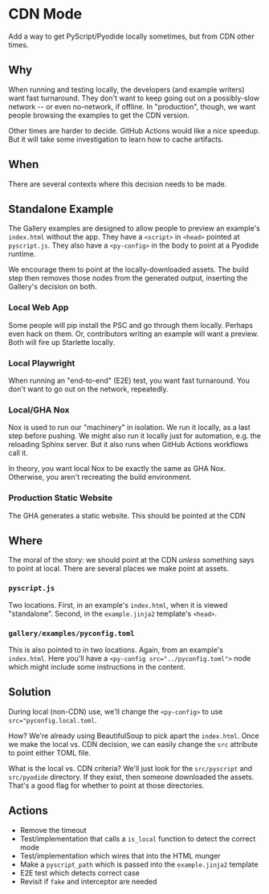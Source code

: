 # CDN Mode

Add a way to get PyScript/Pyodide locally sometimes, but from CDN other times.

## Why

When running and testing locally, the developers (and example writers) want fast turnaround.
They don't want to keep going out on a possibly-slow network -- or even no-network, if offline.
In "production", though, we want people browsing the examples to get the CDN version.

Other times are harder to decide.
GitHub Actions would like a nice speedup.
But it will take some investigation to learn how to cache artifacts.

## When

There are several contexts where this decision needs to be made.

## Standalone Example

The Gallery examples are designed to allow people to preview an example's `index.html` without the app.
They have a `<script>` in `<head>` pointed at `pyscript.js`.
They also have a `<py-config>` in the body to point at a Pyodide runtime.

We encourage them to point at the locally-downloaded assets.
The build step then removes those nodes from the generated output, inserting the Gallery's decision on both.

### Local Web App

Some people will pip install the PSC and go through them locally.
Perhaps even hack on them.
Or, contributors writing an example will want a preview.
Both will fire up Starlette locally.

### Local Playwright

When running an "end-to-end" (E2E) test, you want fast turnaround.
You don't want to go out on the network, repeatedly.

### Local/GHA Nox

Nox is used to run our "machinery" in isolation.
We run it locally, as a last step before pushing.
We might also run it locally just for automation, e.g. the reloading Sphinx server.
But it also runs when GitHub Actions workflows call it.

In theory, you want local Nox to be exactly the same as GHA Nox.
Otherwise, you aren't recreating the build environment.

### Production Static Website

The GHA generates a static website.
This should be pointed at the CDN

## Where

The moral of the story: we should point at the CDN *unless* something says to point at local.
There are several places we make point at assets.

### `pyscript.js`

Two locations.
First, in an example's `index.html`, when it is viewed "standalone".
Second, in the `example.jinja2` template's `<head>`.

### `gallery/examples/pyconfig.toml`

This is also pointed to in two locations.
Again, from an example's `index.html`.
Here you'll have a `<py-config src="../pyconfig.toml">` node which might include some instructions in the content.

## Solution

During local (non-CDN) use, we'll change the `<py-config>` to use `src="pyconfig.local.toml`.

How?
We're already using BeautifulSoup to pick apart the `index.html`.
Once we make the local vs. CDN decision, we can easily change the `src` attribute to point either TOML file.

What is the local vs. CDN criteria?
We'll just look for the `src/pyscript` and `src/pyodide` directory.
If they exist, then someone downloaded the assets.
That's a good flag for whether to point at those directories.

## Actions

- Remove the timeout
- Test/implementation that calls a `is_local` function to detect the correct mode
- Test/implementation which wires that into the HTML munger
- Make a `pyscript_path` which is passed into the `example.jinja2` template
- E2E test which detects correct case
- Revisit if `fake` and interceptor are needed